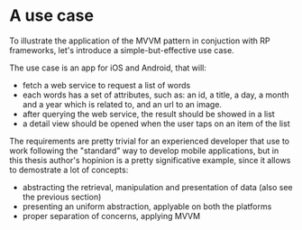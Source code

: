 # A use case

To illustrate the application of the MVVM pattern in conjuction with RP frameworks, let's introduce a simple-but-effective use case.

The use case is an app for iOS and Android, that will:
- fetch a web service to request a list of words
- each words has a set of attributes, such as: an id, a title, a day, a month and a year which is related to, and an url to an image.
- after querying the web service, the result should be showed in a list
- a detail view should be opened when the user taps on an item of the list

The requirements are pretty trivial for an experienced developer that use to work following the "standard" way to develop mobile applications, but in this thesis author's hopinion is a pretty significative example, since it allows to demostrate a lot of concepts:
- abstracting the retrieval, manipulation and presentation of data (also see the previous section)
- presenting an uniform abstraction, applyable on both the platforms
- proper separation of concerns, applying MVVM

